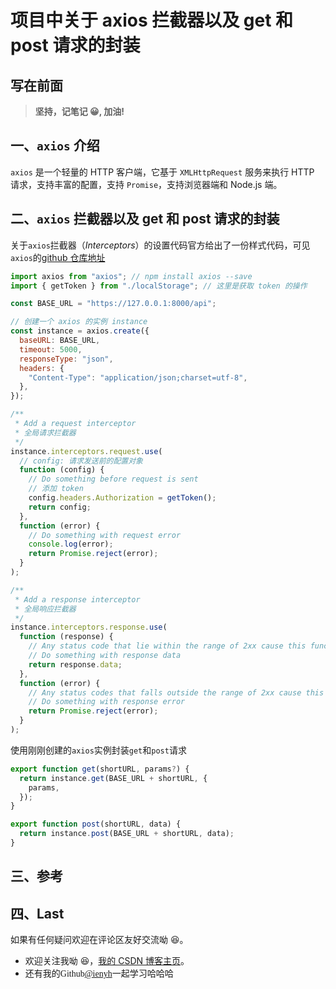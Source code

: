 # 项目中关于 axios 拦截器以及 get 和 post 请求的封装

## 写在前面

> **坚持，记笔记 😀, 加油!**

## 一、`axios` 介绍

`axios` 是一个轻量的 HTTP 客户端，它基于 `XMLHttpRequest` 服务来执行 HTTP 请求，支持丰富的配置，支持 `Promise`，支持浏览器端和 Node.js 端。

## 二、`axios` 拦截器以及 get 和 post 请求的封装

关于`axios`拦截器（_Interceptors_）的设置代码官方给出了一份样式代码，可见`axios`的[github 仓库地址](https://github.com/axios/axios#interceptors)

```javascript
import axios from "axios"; // npm install axios --save
import { getToken } from "./localStorage"; // 这里是获取 token 的操作

const BASE_URL = "https://127.0.0.1:8000/api";

// 创建一个 axios 的实例 instance
const instance = axios.create({
  baseURL: BASE_URL,
  timeout: 5000,
  responseType: "json",
  headers: {
    "Content-Type": "application/json;charset=utf-8",
  },
});

/**
 * Add a request interceptor
 * 全局请求拦截器
 */
instance.interceptors.request.use(
  // config: 请求发送前的配置对象
  function (config) {
    // Do something before request is sent
    // 添加 token
    config.headers.Authorization = getToken();
    return config;
  },
  function (error) {
    // Do something with request error
    console.log(error);
    return Promise.reject(error);
  }
);

/**
 * Add a response interceptor
 * 全局响应拦截器
 */
instance.interceptors.response.use(
  function (response) {
    // Any status code that lie within the range of 2xx cause this function to trigger
    // Do something with response data
    return response.data;
  },
  function (error) {
    // Any status codes that falls outside the range of 2xx cause this function to trigger
    // Do something with response error
    return Promise.reject(error);
  }
);
```

使用刚刚创建的`axios`实例封装`get`和`post`请求

```javascript
export function get(shortURL, params?) {
  return instance.get(BASE_URL + shortURL, {
    params,
  });
}

export function post(shortURL, data) {
  return instance.post(BASE_URL + shortURL, data);
}
```

## 三、参考

## 四、Last

如果有任何疑问欢迎在评论区友好交流呦 😆。

- 欢迎关注我呦 😆，[我的 CSDN 博客主页](https://blog.csdn.net/qq_45265059)。
- 还有我的<font face="Hack">Github[@ienyh](https://github.com/ienyh)<font>一起学习哈哈哈 👨‍💻
